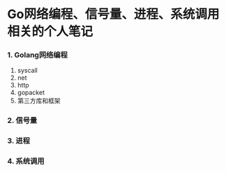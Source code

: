 # Go网络编程、信号量、进程、系统调用相关的个人笔记

### 1. Golang网络编程
1. syscall
2. net
3. http
4. gopacket
5. 第三方库和框架
### 2. 信号量
### 3. 进程
### 4. 系统调用
